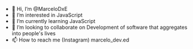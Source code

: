 - 👋 Hi, I’m @MarceloDxE
- 👀 I’m interested in JavaScript
- 🌱 I’m currently learning JavaScript
- 💞️ I’m looking to collaborate on Development of software that aggregates into people's lives
- 📫 How to reach me (Instagram) marcelo_dev.ed

<!---
MarceloDxE/MarceloDxE is a ✨ special ✨ repository because its `README.md` (this file) appears on your GitHub profile.
You can click the Preview link to take a look at your changes.
--->
